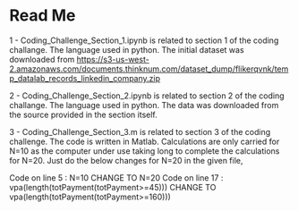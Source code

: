 # Read Me

1 - Coding_Challenge_Section_1.ipynb is related to section 1 of the coding challange. The language used in python. The initial dataset was
downloaded from https://s3-us-west-2.amazonaws.com/documents.thinknum.com/dataset_dump/flikerqvnk/temp_datalab_records_linkedin_company.zip

2 - Coding_Challenge_Section_2.ipynb is related to section 2 of the coding challange. The language used in python. The data was downloaded
from the source provided in the section itself.

3 - Coding_Challenge_Section_3.m is related to section 3 of the coding challenge. The code is written in Matlab. Calculations are only
carried for N=10 as the computer under use taking long to complete the calculations for N=20. Just do the below changes for N=20 in the given file,

Code on line 5 : N=10 CHANGE TO N=20
Code on line 17 : vpa(length(totPayment(totPayment>=45))) CHANGE TO vpa(length(totPayment(totPayment>=160)))

